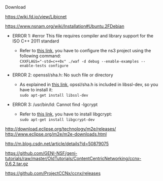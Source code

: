 Download 

https://wiki.fd.io/view/Libicnet

https://www.nsnam.org/wiki/Installation#Ubuntu.2FDebian

- ERROR 1: #error This file requires compiler and library support for the ISO C++ 2011 standard
	- Refer to [this link][cxx11], you have to configure the ns3 project using the following command:  
`CXXFLAGS="-std=c++0x" ./waf -d debug --enable-examples --enable-tests configure`

- ERROR 2: openssl/sha.h: No such file or directory
	- As explained in [this link][openssl], opssl/sha.h is included in libssl-dev, so you have to install it:  
`sudo apt-get install libssl-dev`

- ERROR 3: /usr/bin/ld: Cannot find -lgcrypt
	- Refer to [this link][libgcrypt], you have to install libgcrypt:  
`sudo apt-get install libgcrypt-dev`

[cxx11]: http://stackoverflow.com/questions/36379632/error-in-program-saying-this-file-requires-compiler-and-library-support-for-the
[openssl]: https://unix.stackexchange.com/questions/87458/make-fatal-error-openssl-sha-h-no-such-file-or-directory
[libgcrypt]: http://stackoverflow.com/questions/7150323/configure-unable-to-find-libgcrypt

http://download.eclipse.org/technology/m2e/releases/
http://www.eclipse.org/m2e/m2e-downloads.html

http://m.blog.csdn.net/article/details?id=50879075


https://github.com/GENI-NSF/geni-tutorials/raw/master/OldTutorials/ContentCentricNetworking/ccnx-0.6.2.tar.gz

https://github.com/ProjectCCNx/ccnx/releases